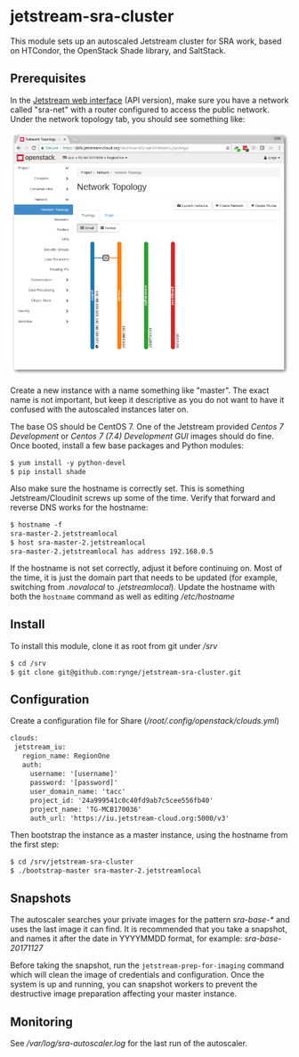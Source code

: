 # jetstream-sra-cluster

This module sets up an autoscaled Jetstream cluster for SRA work, based
on HTCondor, the OpenStack Shade library, and SaltStack.

## Prerequisites 

In the [Jetstream web interface](https://jblb.jetstream-cloud.org/dashboard/auth/login/?next=/dashboard/) (API version), make sure you have a network
called "sra-net" with a router configured to access the public network.
Under the network topology tab, you should see something like:

![Jetstream Network](images/jetstream-network.png)

Create a new instance with a name something like "master". The exact
name is not important, but keep it descriptive as you do not want to
have it confused with the autoscaled instances later on.

The base OS should be CentOS 7. One of the Jetstream provided
_Centos 7 Development_ or _Centos 7 (7.4) Development GUI_ images should
do fine. Once booted, install a few base packages and Python modules:

    $ yum install -y python-devel
    $ pip install shade

Also make sure the hostname is correctly set. This is something 
Jetstream/Cloudinit screws up some of the time. Verify that forward
and reverse DNS works for the hostname:

    $ hostname -f
    sra-master-2.jetstreamlocal
    $ host sra-master-2.jetstreamlocal
    sra-master-2.jetstreamlocal has address 192.168.0.5

If the hostname is not set correctly, adjust it before continuing on.
Most of the time, it is just the domain part that needs to be updated 
(for example, switching from _.novalocal_ to _.jetstreamlocal_). 
Update the hostname with both the `hostname` command as well as
editing _/etc/hostname_


## Install

To install this module, clone it as root from git under */srv*

    $ cd /srv
    $ git clone git@github.com:rynge/jetstream-sra-cluster.git


## Configuration

Create a configuration file for Share (_/root/.config/openstack/clouds.yml_)

    clouds:
     jetstream_iu:
       region_name: RegionOne
       auth:
         username: '[username]'
         password: '[password]'
         user_domain_name: 'tacc'
         project_id: '24a999541c0c40fd9ab7c5cee556fb40'
         project_name: 'TG-MCB170036'
         auth_url: 'https://iu.jetstream-cloud.org:5000/v3'

Then bootstrap the instance as a master instance, using the hostname
from the first step:

    $ cd /srv/jetstream-sra-cluster
    $ ./bootstrap-master sra-master-2.jetstreamlocal


## Snapshots

The autoscaler searches your private images for the pattern 
_sra-base-*_ and uses the last image it can find. It is recommended
that you take a snapshot, and names it after the date in YYYYMMDD format,
for example: _sra-base-20171127_

Before taking the snapshot, run the `jetstream-prep-for-imaging` command
which will clean the image of credentials and configuration. Once the
system is up and running, you can snapshot workers to prevent the 
destructive image preparation affecting your master instance.


## Monitoring

See _/var/log/sra-autoscaler.log_ for the last run of the autoscaler.


